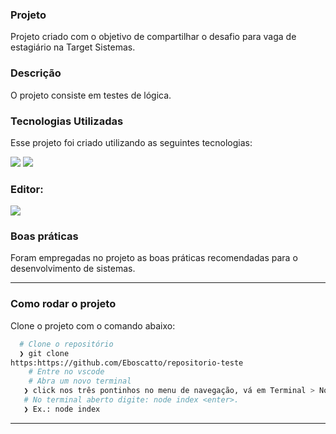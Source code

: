 ### Projeto
Projeto criado com o objetivo de compartilhar o desafio para vaga de estagiário na Target Sistemas.
### Descrição
O projeto consiste em testes de lógica.
### Tecnologias Utilizadas
Esse projeto foi criado utilizando as seguintes tecnologias:

<div>  
  <img src="https://img.shields.io/badge/JavaScript-323330?style=for-the-badge&logo=javascript&logoColor=F7DF1E">
  <img src="https://img.shields.io/badge/Node.js-43853D?style=for-the-badge&logo=node.js&logoColor=white">
</div>

### Editor:
<img src="https://img.shields.io/badge/Visual_Studio_Code-0078D4?style=for-the-badge&logo=visual%20studio%20code&logoColor=white">

### Boas práticas
Foram empregadas no projeto as boas práticas recomendadas para o desenvolvimento de sistemas.

---

### Como rodar o projeto
Clone o projeto com o comando abaixo:
```bash
  # Clone o repositório
  ❯ git clone 
https:https://github.com/Eboscatto/repositorio-teste
	# Entre no vscode  
	# Abra um novo terminal
   ❯ click nos três pontinhos no menu de navegação, vá em Terminal > Novo Terminal 
   # No terminal aberto digite: node index <enter>. 
   ❯ Ex.: node index
```
---
